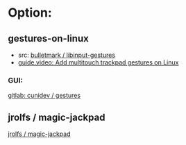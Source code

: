 # Option:
## gestures-on-linux
- src: [bulletmark / libinput-gestures](https://github.com/bulletmark/libinput-gestures)
- [guide.video: Add multitouch trackpad gestures on Linux](https://youtu.be/ArBCfhVsTZw)

### GUI:
[gitlab: cunidev / gestures](https://gitlab.com/cunidev/gestures)

## jrolfs / magic-jackpad
[jrolfs / magic-jackpad](https://github.com/jrolfs/magic-jackpad)
